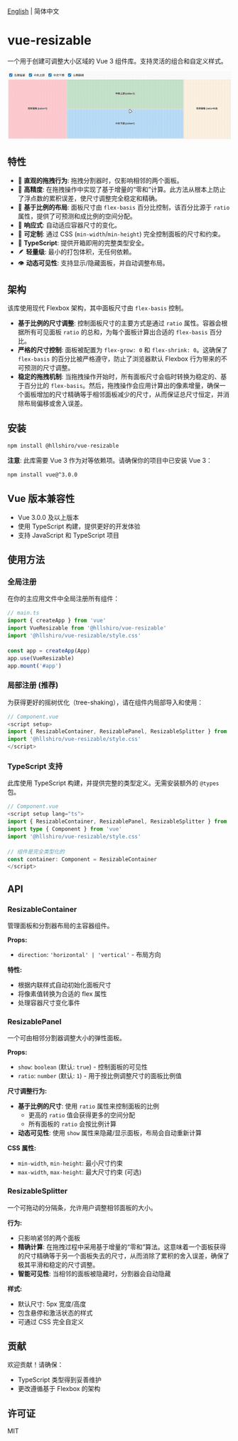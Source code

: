 [English](./README.md) | 简体中文

# vue-resizable

一个用于创建可调整大小区域的 Vue 3 组件库。支持灵活的组合和自定义样式。

![vue-resizable.gif](./assets/vue-resizable.gif)

## 特性

- 🎯 **直观的拖拽行为**: 拖拽分割器时，仅影响相邻的两个面板。
- 🚀 **高精度**: 在拖拽操作中实现了基于增量的“零和”计算。此方法从根本上防止了浮点数的累积误差，使尺寸调整完全稳定和精确。
- 🔧 **基于比例的布局**: 面板尺寸由 `flex-basis` 百分比控制，该百分比源于 `ratio` 属性，提供了可预测和成比例的空间分配。
- 📱 **响应式**: 自动适应容器尺寸的变化。
- 🎨 **可定制**: 通过 CSS (`min-width`/`min-height`) 完全控制面板的尺寸和约束。
- 💪 **TypeScript**: 提供开箱即用的完整类型安全。
- 🪶 **轻量级**: 最小的打包体积，无任何依赖。
- 👁️ **动态可见性**: 支持显示/隐藏面板，并自动调整布局。

## 架构

该库使用现代 Flexbox 架构，其中面板尺寸由 `flex-basis` 控制。

- **基于比例的尺寸调整**: 控制面板尺寸的主要方式是通过 `ratio` 属性。容器会根据所有可见面板 `ratio` 的总和，为每个面板计算出合适的 `flex-basis` 百分比。
- **严格的尺寸控制**: 面板被配置为 `flex-grow: 0` 和 `flex-shrink: 0`。这确保了 `flex-basis` 的百分比被严格遵守，防止了浏览器默认 Flexbox 行为带来的不可预测的尺寸调整。
- **稳定的拖拽机制**: 当拖拽操作开始时，所有面板尺寸会临时转换为稳定的、基于百分比的 `flex-basis`。然后，拖拽操作会应用计算出的像素增量，确保一个面板增加的尺寸精确等于相邻面板减少的尺寸，从而保证总尺寸恒定，并消除布局偏移或舍入误差。

## 安装

```bash
npm install @hllshiro/vue-resizable
```

**注意**: 此库需要 Vue 3 作为对等依赖项。请确保你的项目中已安装 Vue 3：

```bash
npm install vue@^3.0.0
```

## Vue 版本兼容性

- Vue 3.0.0 及以上版本
- 使用 TypeScript 构建，提供更好的开发体验
- 支持 JavaScript 和 TypeScript 项目

## 使用方法

### 全局注册

在你的主应用文件中全局注册所有组件：

```javascript
// main.ts
import { createApp } from 'vue'
import VueResizable from '@hllshiro/vue-resizable'
import '@hllshiro/vue-resizable/style.css'

const app = createApp(App)
app.use(VueResizable)
app.mount('#app')
```

### 局部注册 (推荐)

为获得更好的摇树优化（tree-shaking），请在组件内局部导入和使用：

```javascript
// Component.vue
<script setup>
import { ResizableContainer, ResizablePanel, ResizableSplitter } from '@hllshiro/vue-resizable'
import '@hllshiro/vue-resizable/style.css'
</script>
```

### TypeScript 支持

此库使用 TypeScript 构建，并提供完整的类型定义。无需安装额外的 `@types` 包。

```typescript
// Component.vue
<script setup lang="ts">
import { ResizableContainer, ResizablePanel, ResizableSplitter } from '@hllshiro/vue-resizable'
import type { Component } from 'vue'
import '@hllshiro/vue-resizable/style.css'

// 组件是完全类型化的
const container: Component = ResizableContainer
</script>
```
## API

### ResizableContainer

管理面板和分割器布局的主容器组件。

**Props:**
- `direction`: `'horizontal' | 'vertical'` - 布局方向

**特性:**
- 根据内联样式自动初始化面板尺寸
- 将像素值转换为合适的 flex 属性
- 处理容器尺寸变化事件

### ResizablePanel

一个可由相邻分割器调整大小的弹性面板。

**Props:**
- `show`: `boolean` (默认: `true`) - 控制面板的可见性
- `ratio`: `number` (默认: `1`) - 用于按比例调整尺寸的面板比例值

**尺寸调整行为:**
- **基于比例的尺寸**: 使用 `ratio` 属性来控制面板的比例
  - 更高的 `ratio` 值会获得更多的空间分配
  - 所有面板的 `ratio` 会按比例计算
- **动态可见性**: 使用 `show` 属性来隐藏/显示面板，布局会自动重新计算

**CSS 属性:**
- `min-width`, `min-height`: 最小尺寸约束
- `max-width`, `max-height`: 最大尺寸约束 (可选)

### ResizableSplitter

一个可拖动的分隔条，允许用户调整相邻面板的大小。

**行为:**
- 只影响紧邻的两个面板
- **精确计算**: 在拖拽过程中采用基于增量的“零和”算法。这意味着一个面板获得的尺寸精确等于另一个面板失去的尺寸，从而消除了累积的舍入误差，确保了极其平滑和稳定的尺寸调整。
- **智能可见性**: 当相邻的面板被隐藏时，分割器会自动隐藏

**样式:**
- 默认尺寸: 5px 宽度/高度
- 包含悬停和激活状态的样式
- 可通过 CSS 完全自定义

## 贡献

欢迎贡献！请确保：
- TypeScript 类型得到妥善维护
- 更改遵循基于 Flexbox 的架构

## 许可证

MIT
